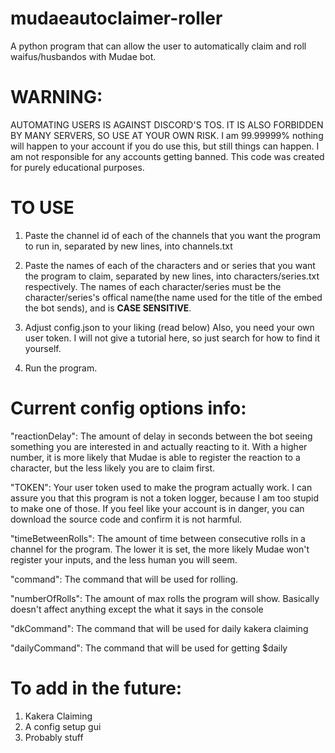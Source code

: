# mudaeautoclaimer-roller
A python program that can allow the user to automatically claim and roll waifus/husbandos with Mudae bot.


# WARNING: 
AUTOMATING USERS IS AGAINST DISCORD'S TOS. IT IS ALSO FORBIDDEN BY MANY SERVERS, SO USE AT YOUR OWN RISK. 
I am 99.99999% nothing will happen to your account if you do use this, but still things can happen. I am not responsible for any accounts getting banned. This code was created for purely educational purposes.


# TO USE
1. Paste the channel id of each of the channels that you want the program to run in, separated by new lines, 
into channels.txt

2. Paste the names of each of the characters and or series that you want the program to claim, separated by new lines, into characters/series.txt respectively. The names of each character/series must be the character/series's offical name(the name used for the title of the embed the bot sends), and is **CASE SENSITIVE**.

3. Adjust config.json to your liking (read below)
Also, you need your own user token. I will not give a tutorial here, so just search for how to find it yourself. 

4. Run the program.



# Current config options info:

"reactionDelay": The amount of delay in seconds between the bot seeing something you are interested in and actually reacting to it.  With a higher number, it is more likely that Mudae is able to register the reaction to a character, but the less likely you are to claim first.

"TOKEN": Your user token used to make the program actually work. I can assure you that this program is not a token logger, because I am too stupid to make one of those.
If you feel like your account is in danger, you can download the source code and confirm it is not harmful.

"timeBetweenRolls": The amount of time between consecutive rolls in a channel for the program. The lower it is set, the more likely Mudae won't register your inputs, and the less human you will seem.

"command": The command that will be used for rolling.

"numberOfRolls": The amount of max rolls the program will show. Basically doesn't affect anything except the what it says in the console

"dkCommand": The command that will be used for daily kakera claiming

"dailyCommand": The command that will be used for getting $daily



# To add in the future: 

1. Kakera Claiming
2. A config setup gui
3. Probably stuff
